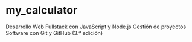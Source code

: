# my_calculator
Desarrollo Web Fullstack con JavaScript y Node.js
Gestión de proyectos Software con Git y GitHub (3.ª edición)
